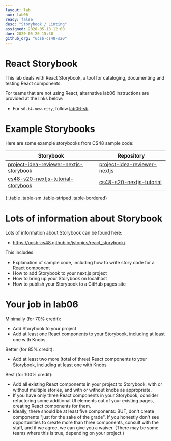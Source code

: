 ```yaml
---
layout: lab
num: lab06
ready: false
desc: "Storybook / Linting"
assigned: 2020-05-18 12:00
due: 2020-05-26 15:30
github_org: "ucsb-cs48-s20"
---
```


# React Storybook 

This lab deals with React Storybook, a tool for cataloging, documenting and testing React components.

For teams that are not using React, alternative lab06 instructions are provided at the links below:
* For `s0-t4-new-city`, follow [lab06-sb](https://ucsb-cs48.github.io/s20/lab/lab06-sb/)

# Example Storybooks

Here are some example storybooks from CS48 sample code:

| Storybook | Repository | 
|-----------|------------|
| [project-idea-reviewer-nextjs-storybook](https://ucsb-cs48-s20.github.io/project-idea-reviewer-nextjs-storybook) | [project-idea-reviewer-nextjs](https://github.com/ucsb-cs48-s20/project-idea-reviewer-nextjs) |
| [cs48-s20-nextjs-tutorial-storybook](https://ucsb-cs48-s20.github.io/cs48-s20-nextjs-tutorial-storybook) | [cs48-s20-nextjs-tutorial](https://github.com/ucsb-cs48-s20/cs48-s20-nextjs-tutorial) |
{:.table .table-sm .table-striped .table-bordered}

# Lots of information about Storybook

Lots of information about Storybook can be found here:
* <https://ucsb-cs48.github.io/jstopics/react_storybook/>

This includes:
* Explanation of sample code, including how to write story code for a React component
* How to add Storybook to your next.js project
* How to bring up your Storybook on localhost
* How to publish your Storybook to a GitHub pages site

# Your job in lab06

Minimally (for 70% credit):

* Add Storybook to your project
* Add at least one React components to your Storybook, including at least one with Knobs

Better (for 85% credit):

* Add at least two more (total of three) React components to your Storybook, including at least one with Knobs

Best (for 100% credit):

* Add all existing React components in your project to Storybook, with or without multiple stories, and with or
  without knobs as appropriate.
* If you have only three React components in your Storybook, consider refactoring some additional UI elements out of your
  existing pages, creating React components for them.
* Ideally, there should be at least five components: BUT, don't create components "just for the sake of the grade".  If you
  honestly don't see opportunities to create more than three components, consult with the staff, and if we agree, we can give
  you a waiver.  (There may be some teams where this is true, depending on your project.)

